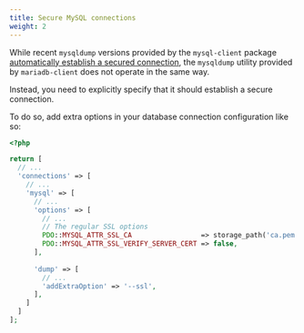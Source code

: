 ```yaml
---
title: Secure MySQL connections
weight: 2
---
```

While recent `mysqldump` versions provided by the `mysql-client` package
[automatically establish a secured connection](https://dev.mysql.com/doc/refman/5.7/en/connection-options.html#option_general_ssl),
the `mysqldump` utility provided by `mariadb-client` does not operate in the same way.

Instead, you need to explicitly specify that it should establish a secure connection.

To do so, add extra options in your database connection configuration like so:

```php
<?php

return [
  // ...
  'connections' => [
    // ...
    'mysql' => [
      // ...
      'options' => [
        // ...
        // The regular SSL options
        PDO::MYSQL_ATTR_SSL_CA                 => storage_path('ca.pem'),
        PDO::MYSQL_ATTR_SSL_VERIFY_SERVER_CERT => false,
      ],
      
      'dump' => [
        // ...
        'addExtraOption' => '--ssl',
      ],
    ]
  ]
];
```

